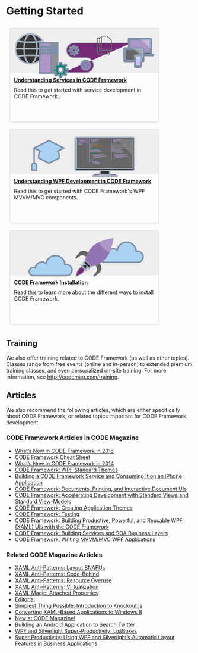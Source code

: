 ﻿# Getting Started

<div style="float: left; width: 400px; margin: 10px; padding: 0; border: solid 1px #dddddd; border-radius: 3px; height: 250px; box-shadow: 0px 2px 5px #e8e8e8;">
    <div style="position: relative; top: 0; left: 0; right: 0; height: 120px; background: #eeeeee;">
        <svg xmlns="http://www.w3.org/2000/svg" viewBox="0 0 400 140"><defs><style>.cls-1{isolation:isolate;}.cls-13,.cls-2,.cls-3,.cls-9{fill:none;}.cls-2,.cls-3{stroke:#aab5c5;}.cls-12,.cls-2,.cls-3{stroke-miterlimit:10;}.cls-12,.cls-13,.cls-2{stroke-width:2px;}.cls-3{stroke-width:4px;}.cls-4{fill:#998aad;}.cls-5{fill:#aab5c5;}.cls-6{fill:#56616d;}.cls-7{fill:#333;}.cls-8{fill:#474f59;}.cls-10{fill:#55a5e4;}.cls-11{fill:#9273b6;}.cls-12{fill:#fff;stroke:#999;}.cls-13{stroke:gray;stroke-linejoin:bevel;}.cls-14{fill:#221f1f;}.cls-15{fill:#5e615f;}.cls-16{fill:#ae96c8;}.cls-17{fill:#d1d3d4;opacity:0.5;mix-blend-mode:screen;}.cls-18{fill:#2e2e2e;}.cls-19{fill:#5d5f5e;}.cls-20{fill:#cdc0ff;}.cls-21{fill:#757575;}</style></defs><title>asp-core-overview-5</title><g class="cls-1"><g id="Shapes"><path class="cls-2" d="M143,119h62a20,20,0,0,0,0-40H171.61a20,20,0,0,1,0-40H328"/><circle class="cls-3" cx="54" cy="55" r="40"/><ellipse class="cls-3" cx="54.5" cy="55" rx="17.5" ry="40"/><path class="cls-3" d="M88.73,34C82.54,35.77,69.23,37,53.82,37c-15.57,0-29-1.23-35.09-3"/><path class="cls-3" d="M18.73,75.4c5.8-1.76,19.39-3,35.22-3,15.44,0,28.75,1.18,34.78,2.87"/><line class="cls-3" x1="14" y1="55" x2="95" y2="55"/><path class="cls-4" d="M171.08,71.6a.87.87,0,0,0,.81.6l1.82-.06a.93.93,0,0,0,.74-.95l.1-2.23a1.29,1.29,0,0,1,.9-1.36c.29-.27.72-.39,1-.65a1.56,1.56,0,0,1,1.53.21l2,1.35a1.06,1.06,0,0,0,1-.1l1.33-1.48a1,1,0,0,0-.23-1.13l-1.6-1.75a1.14,1.14,0,0,1-.22-1.41l-.13-.15a1.51,1.51,0,0,0,.46-1c0-.56.33-1.1,1.31-1.2L184,60a1.1,1.1,0,0,0,.74-.94l-.19-2a.69.69,0,0,0-.81-.59l-2.23-.1a1.33,1.33,0,0,1-1.36-.9c-.27-.29-.39-.72-.65-1a2.23,2.23,0,0,1,.08-1.67L181,51.09a1,1,0,0,0-.08-1.26l-1.49-1a.85.85,0,0,0-1.12-.05l-1.62,1.74a1.42,1.42,0,0,1-1.55.35,4.32,4.32,0,0,0-1.1-.33l-.13-.15a1.47,1.47,0,0,1-1.06-1.17l-.31-2.39a.87.87,0,0,0-.81-.59l-2,.19a.69.69,0,0,0-.6.81l-.25,2.36c0,.84-.33,1.1-.75,1.22s-.72.39-1,.65a1.47,1.47,0,0,1-1.67-.08l-1.89-1.48a1.09,1.09,0,0,0-1.13.23l-1.33,1.48a1.23,1.23,0,0,0,.23,1.13l1.6,1.75c.53.58.65,1,.21,1.41,0,.28-.17.69-.2,1.25s-.32.82-1.3.92l-2.26.46a.87.87,0,0,0-.6.81l.19,2a.89.89,0,0,0,.67.73L162,62c.84,0,1.1.33,1.22.75a12.45,12.45,0,0,1,.64,1.29,1.25,1.25,0,0,1,.07,1.54l-1.48,1.89a1.08,1.08,0,0,0,.23,1.13L164,69.74a.85.85,0,0,0,1.12.05l1.62-1.74a1.42,1.42,0,0,1,1.55-.35l1.24.48c.56,0,.82.32,1.06,1.17l.45,2.26m5.48-12.75A4.91,4.91,0,0,1,172.13,64,4.56,4.56,0,0,1,167,59.54a4.69,4.69,0,0,1,4.28-5,4.75,4.75,0,0,1,5.25,4.29"/><path class="cls-5" d="M213.56,91.38a.52.52,0,0,0,0-.69l-.92-1a.62.62,0,0,0-.69,0l-1.57,1-1.07-.74.51-1.92a.47.47,0,0,0-.25-.57l-1.15-.54a.44.44,0,0,0-.63.18l-1.12,1.68a4,4,0,0,0-1.23-.33l-.19-1.95a.47.47,0,0,0-.46-.51h-1.32c-.2-.08-.42.12-.5.32l-.44,2a4.07,4.07,0,0,0-1.26.22l-1-1.77a.7.7,0,0,0-.61-.24l-1.27.5a.47.47,0,0,0-.3.54l.4,1.89c-.36.19-.72.52-1.07.71l-1.54-1.25a.45.45,0,0,0-.63,0l-.94.86a.45.45,0,0,0-.1.62l1.1,1.64a5.64,5.64,0,0,0-.82,1.14l-1.91-.64a.61.61,0,0,0-.64.32l-.54,1.15a.6.6,0,0,0,.24.7l1.62,1c-.16.41-.18.82-.33,1.23l-1.95.19a.6.6,0,0,0-.44.53L190.54,99a.6.6,0,0,0,.39.57l2,.3a8.17,8.17,0,0,0,.21,1.4l-1.78,1a.44.44,0,0,0-.24.61l.43,1.2a.65.65,0,0,0,.61.37l2-.47.57,1.06-1.25,1.54a.65.65,0,0,0,0,.63l.92,1a.53.53,0,0,0,.62.1l1.65-1.1,1.07.74-.5,1.92a.47.47,0,0,0,.25.57l1.22.61a.59.59,0,0,0,.63-.18l1-1.61c.41,0,.82.18,1.24.19l.11,2a.6.6,0,0,0,.53.44l1.31.13a.84.84,0,0,0,.51-.46l.37-1.92c.49,0,.91-.17,1.4-.21l.89,1.7a.48.48,0,0,0,.61.24l1.2-.43a.56.56,0,0,0,.37-.61l-.4-1.89a5,5,0,0,0,1.07-.71l1.54,1.25a.46.46,0,0,0,.69,0l.94-.86a.46.46,0,0,0,0-.69l-1.1-1.64a3.45,3.45,0,0,0,.82-1.14l1.91.64A.47.47,0,0,0,215,105l.61-1.22a.7.7,0,0,0-.18-.63l-1.68-1.11a3.53,3.53,0,0,0,.26-1.17l2-.26c.21-.06.43-.26.43-.4l.06-1.38a.47.47,0,0,0-.46-.51L214.16,98a7.54,7.54,0,0,0-.15-1.32l1.64-1A.5.5,0,0,0,216,95l-.43-1.2a.44.44,0,0,0-.61-.24l-2,.33-.58-1.07,1.18-1.47M205,97.58a2,2,0,1,1-3,2.71,2,2,0,0,1,.06-2.84,2.07,2.07,0,0,1,2.91.13"/><polygon class="cls-6" points="128 120 79 120 79 83 80 83 80 80 79 80 79 75 80 75 80 72 79 72 79 68 80 68 80 65 79 65 79 60 80 60 80 57 79 57 79 52 80 52 80 49 79 49 79 39 128 39 128 120"/><rect x="110" y="57" width="18" height="3"/><rect x="110" y="65" width="18" height="3"/><rect x="110" y="49" width="18" height="3"/><rect class="cls-7" x="80" y="57" width="22" height="3"/><rect class="cls-7" x="80" y="65" width="22" height="3"/><rect class="cls-7" x="80" y="49" width="22" height="3"/><polygon class="cls-8" points="110 39 110 49 125 49 125 52 110 52 110 57 125 57 125 60 110 60 110 65 125 65 125 68 110 68 110 120 128 120 128 39 110 39"/><polygon class="cls-9" points="113 49 80 49 80 52 113 52 113 49 113 49"/><polyline class="cls-9" points="113 49 80 49 80 52 113 52 113 49"/><polygon class="cls-10" points="110 52 102 52 102 49 110 49 110 52 110 52"/><polygon class="cls-10" points="110 60 102 60 102 57 110 57 110 60 110 60"/><polygon class="cls-10" points="110 68 102 68 102 65 110 65 110 68 110 68"/><path class="cls-11" d="M155.36,109.55l-4.78-.53a.86.86,0,0,1-.75-.68,14.14,14.14,0,0,0-1.28-3.39.93.93,0,0,1,.12-1l3-3.7A.92.92,0,0,0,151.6,99l-2.49-2.49a.92.92,0,0,0-1.23-.07l-3.59,2.89a.91.91,0,0,1-1,.08A14.23,14.23,0,0,0,140.08,98a.92.92,0,0,1-.64-.78l-.52-4.6c-.05-.47-.45-.63-.92-.63h-3.53c-.47,0-.87.17-.92.63l-.51,4.56a.88.88,0,0,1-.7.75,14.15,14.15,0,0,0-3.54,1.44.91.91,0,0,1-1-.08l-3.54-2.85a.92.92,0,0,0-1.23.06L120.51,99a.92.92,0,0,0-.07,1.23l2.9,3.61a.91.91,0,0,1,.08,1,14.22,14.22,0,0,0-1.35,3.49.93.93,0,0,1-.81.69l-4.58.51a.82.82,0,0,0-.69.92V114a.82.82,0,0,0,.69.92l4.93.54a.88.88,0,0,1,.75.63,14.16,14.16,0,0,0,1.12,2.63.91.91,0,0,1-.1,1l-2.95,3.66a.92.92,0,0,0,.06,1.23l2.49,2.49a.92.92,0,0,0,1.23.07l3.63-2.92a.94.94,0,0,1,1.05-.07,14.23,14.23,0,0,0,3.05,1.29.93.93,0,0,1,.68.79l.53,4.91a.92.92,0,0,0,.92.82h3.53a.92.92,0,0,0,.92-.82l.53-4.86a.91.91,0,0,1,.67-.77,14.21,14.21,0,0,0,3.39-1.42.91.91,0,0,1,1,.09l3.7,3a.92.92,0,0,0,1.23-.07l2.49-2.49a.92.92,0,0,0,.07-1.23l-3-3.77a.93.93,0,0,1-.08-1,14.22,14.22,0,0,0,1.05-2.46.93.93,0,0,1,.78-.65l5-.56c.47-.05.64-.45.64-.92v-3.53C156,110,155.83,109.6,155.36,109.55ZM136,119.15a7.34,7.34,0,1,1,7.34-7.34A7.34,7.34,0,0,1,136,119.15Z"/><polyline class="cls-12" points="241 27 236 27 236 69 267 69 267 64"/><polyline class="cls-12" points="246 24 241 24 241 64 270 64 270 59"/><polygon class="cls-12" points="273 59 246 59 246 21 262 21 273 32 273 59"/><polygon class="cls-13" points="262 21 273 32 262 32 262 21"/><path class="cls-14" d="M380,71V29.63A1.63,1.63,0,0,0,378.37,28H320.63A1.63,1.63,0,0,0,319,29.63V71Z"/><path class="cls-14" d="M311.09,71c0-.45.38,1.87,2.73,2h70.45c1.82-.13,2.73-2.45,2.73-2V70H311Z"/><rect class="cls-15" x="349" y="29" width="1" height="1"/><rect class="cls-15" x="348" y="66" width="2" height="2"/><rect class="cls-16" x="322" y="31" width="55" height="34"/><polygon class="cls-17" points="377 31 356.12 31 377 50.54 377 31"/><rect class="cls-18" x="307" y="53" width="53" height="36" rx="2.16" ry="2.16"/><rect class="cls-4" x="310" y="56" width="47" height="30"/><polygon class="cls-19" points="358 71.58 359 71.74 359 70.49 358 70.64 358 71.58"/><polygon class="cls-17" points="357 75.33 357 56 335.88 56 357 75.33"/><path class="cls-18" d="M351.35,104.43a31.36,31.36,0,0,1-6.62.51,36.15,36.15,0,0,1-7.08-.51c-1-.25-1.65-.84-1.65-1.78V73.12c0-.95.63-1.52,1.69-1.68a56.41,56.41,0,0,1,7-.44,41.19,41.19,0,0,1,6.62.43c1.14.18,1.69.77,1.69,1.72v29.5C353,103.59,352.51,104.17,351.35,104.43Z"/><rect class="cls-20" x="337" y="75" width="15" height="26"/><circle class="cls-21" cx="344.23" cy="72.83" r="0.33"/><circle class="cls-21" cx="339.03" cy="73.09" r="0.26"/><polygon class="cls-17" points="352 87.98 352 75 337.83 75 352 87.98"/></g></g></svg>
    </div>
    <p style="margin: 10px;"><b><a href="/Understanding-Services">Understanding Services in CODE Framework</a></b></p>
    <p style="margin: 0 10px 5px 10px;">Read this to get started with service development in CODE Framework..</p>
</div>
<div style="float: left; width: 400px; margin: 10px; padding: 0; border: solid 1px #dddddd; border-radius: 3px; height: 250px; box-shadow: 0px 2px 5px #e8e8e8;">
    <div style="position: relative; top: 0; left: 0; right: 0; height: 120px; background: #eeeeee;">
        <svg xmlns="http://www.w3.org/2000/svg" viewBox="0 0 400 140"><defs><style>.cls-1,.cls-12{fill:none;stroke-miterlimit:10;}.cls-1{stroke:#8090a8;stroke-width:4px;}.cls-2{fill:#5d5d5d;}.cls-3{fill:#171717;}.cls-4{fill:#2e2e2e;}.cls-5{fill:#6d6e70;}.cls-6{fill:#5d5f5e;}.cls-7{fill:#1772b8;}.cls-8{fill:#929090;}.cls-9{fill:#767778;}.cls-10{fill:#a86527;}.cls-11{fill:#048273;}.cls-12{stroke:#6d6e70;}.cls-13{fill:#fff;opacity:0.15;}</style></defs><title>asp-core-overview-6</title><g id="Shapes"><polygon class="cls-1" points="63.98 49.89 104.28 70.01 144.58 49.89 104.28 29.77 63.98 49.89"/><path class="cls-1" d="M80,58.72c-3.71,3.78-3.71,17.7-3.71,17.7l28,14,28-14s0-13.92-3.71-17.7"/><path class="cls-1" d="M70.73,96.9c0-3.87-2.85-7-6.37-7S58,93,58,96.9V109H70.73Z"/><line class="cls-1" x1="64.37" y1="89.9" x2="64.37" y2="50.43"/><polygon class="cls-2" points="288 124 222.52 124 226.35 120 284.16 120 288 124"/><path class="cls-3" d="M285.41,126H225.22c-2.78-.24-2.83-2.68-2.83-2H288C288,123.32,288.33,125.76,285.41,126Z"/><polygon class="cls-3" points="269.4 121 241.11 121 243.4 108 267.11 108 269.4 121"/><path class="cls-3" d="M331.46,21H178.54A3.54,3.54,0,0,0,175,24.54v81.92a3.54,3.54,0,0,0,3.54,3.54H331.46a3.54,3.54,0,0,0,3.54-3.54V24.54A3.54,3.54,0,0,0,331.46,21ZM329,104H180V26H329Z"/><rect class="cls-4" x="180" y="25" width="150" height="79"/><rect class="cls-5" x="181" y="25" width="29" height="2"/><rect class="cls-5" x="181" y="33" width="29" height="2"/><rect class="cls-6" x="272" y="27" width="2" height="1"/><rect class="cls-6" x="272" y="29" width="2" height="1"/><rect class="cls-6" x="272" y="31" width="2" height="1"/><rect class="cls-6" x="272" y="33" width="2" height="1"/><rect class="cls-6" x="272" y="35" width="2" height="1"/><rect class="cls-6" x="272" y="37" width="2" height="1"/><rect class="cls-6" x="272" y="40" width="2" height="1"/><rect class="cls-6" x="272" y="42" width="2" height="1"/><rect class="cls-6" x="272" y="44" width="2" height="1"/><rect class="cls-6" x="272" y="46" width="2" height="1"/><rect class="cls-6" x="272" y="48" width="2" height="1"/><rect class="cls-6" x="272" y="50" width="2" height="1"/><rect class="cls-6" x="272" y="52" width="2" height="1"/><rect class="cls-6" x="272" y="54" width="2" height="1"/><rect class="cls-6" x="272" y="56" width="2" height="1"/><rect class="cls-6" x="272" y="58" width="2" height="1"/><rect class="cls-6" x="272" y="60" width="2" height="1"/><rect class="cls-6" x="272" y="62" width="2" height="1"/><rect class="cls-6" x="272" y="65" width="2" height="1"/><rect class="cls-6" x="272" y="67" width="2" height="1"/><rect class="cls-6" x="272" y="69" width="2" height="1"/><rect class="cls-6" x="272" y="71" width="2" height="1"/><rect class="cls-6" x="272" y="73" width="2" height="1"/><rect class="cls-6" x="272" y="75" width="2" height="1"/><rect class="cls-6" x="272" y="77" width="2" height="1"/><rect class="cls-6" x="272" y="79" width="2" height="1"/><rect class="cls-7" x="274" y="27" width="2" height="1"/><rect class="cls-7" x="274" y="29" width="2" height="1"/><rect class="cls-7" x="274" y="31" width="2" height="1"/><rect class="cls-7" x="274" y="33" width="2" height="1"/><rect class="cls-6" x="277" y="27" width="21" height="1"/><rect class="cls-6" x="277" y="29" width="13" height="1"/><rect class="cls-6" x="277" y="31" width="18" height="1"/><rect class="cls-6" x="277" y="33" width="10" height="1"/><rect class="cls-7" x="215" y="27" width="2" height="1"/><rect class="cls-7" x="215" y="29" width="2" height="1"/><rect class="cls-7" x="215" y="31" width="2" height="1"/><rect class="cls-7" x="184" y="29" width="2" height="1"/><rect class="cls-7" x="184" y="31" width="2" height="1"/><rect class="cls-7" x="215" y="33" width="2" height="1"/><rect class="cls-6" x="218" y="27" width="21" height="1"/><rect class="cls-6" x="218" y="29" width="13" height="1"/><rect class="cls-6" x="218" y="31" width="18" height="1"/><rect class="cls-6" x="218" y="33" width="10" height="1"/><rect class="cls-8" x="274" y="37" width="20" height="1"/><rect class="cls-8" x="274" y="40" width="38" height="1"/><rect class="cls-8" x="274" y="42" width="26" height="1"/><rect class="cls-8" x="274" y="44" width="42" height="1"/><rect class="cls-8" x="274" y="46" width="8" height="1"/><rect class="cls-8" x="283" y="46" width="23" height="1"/><rect class="cls-8" x="307" y="46" width="3" height="1"/><rect class="cls-8" x="274" y="48" width="27" height="1"/><rect class="cls-8" x="274" y="50" width="46" height="1"/><rect class="cls-8" x="274" y="52" width="28" height="1"/><rect class="cls-6" x="274" y="54" width="25" height="1"/><rect class="cls-6" x="274" y="56" width="28" height="1"/><rect class="cls-6" x="274" y="58" width="31" height="1"/><rect class="cls-8" x="279" y="60" width="2" height="1"/><rect class="cls-8" x="279" y="62" width="2" height="1"/><rect class="cls-8" x="279" y="65" width="2" height="1"/><rect class="cls-8" x="283" y="60" width="12" height="1"/><rect class="cls-8" x="297" y="60" width="12" height="1"/><rect class="cls-8" x="284" y="62" width="9" height="1"/><rect class="cls-8" x="295" y="62" width="9" height="1"/><rect class="cls-8" x="282" y="65" width="3" height="1"/><rect class="cls-8" x="215" y="37" width="20" height="1"/><rect class="cls-9" x="236" y="37" width="14" height="1"/><rect class="cls-8" x="215" y="40" width="20" height="1"/><rect class="cls-8" x="215" y="42" width="8" height="1"/><rect class="cls-8" x="215" y="44" width="8" height="1"/><rect class="cls-8" x="215" y="46" width="8" height="1"/><rect class="cls-10" x="224" y="42" width="23" height="1"/><rect class="cls-10" x="224" y="44" width="41" height="1"/><rect class="cls-10" x="224" y="46" width="23" height="1"/><rect class="cls-7" x="248" y="46" width="3" height="1"/><rect class="cls-6" x="215" y="48" width="2" height="1"/><rect class="cls-11" x="215" y="50" width="23" height="1"/><rect class="cls-11" x="216" y="52" width="28" height="1"/><rect class="cls-6" x="216" y="54" width="25" height="1"/><rect class="cls-6" x="215" y="56" width="28" height="1"/><rect class="cls-6" x="216" y="58" width="31" height="1"/><rect class="cls-11" x="220" y="60" width="2" height="1"/><rect class="cls-11" x="220" y="62" width="2" height="1"/><rect class="cls-11" x="220" y="65" width="2" height="1"/><rect class="cls-11" x="225" y="60" width="9" height="1"/><rect class="cls-11" x="225" y="62" width="9" height="1"/><rect class="cls-11" x="223" y="65" width="3" height="1"/><rect class="cls-6" x="279" y="67" width="35" height="1"/><rect class="cls-6" x="282" y="69" width="26" height="1"/><rect class="cls-6" x="282" y="71" width="38" height="1"/><rect class="cls-6" x="282" y="73" width="26" height="1"/><rect class="cls-6" x="284" y="75" width="17" height="1"/><rect class="cls-6" x="282" y="77" width="2" height="1"/><rect class="cls-6" x="279" y="79" width="2" height="1"/><rect class="cls-6" x="220" y="67" width="35" height="1"/><rect class="cls-6" x="223" y="69" width="26" height="1"/><rect class="cls-6" x="223" y="71" width="38" height="1"/><rect class="cls-6" x="223" y="73" width="26" height="1"/><rect class="cls-6" x="225" y="75" width="17" height="1"/><rect class="cls-6" x="223" y="77" width="2" height="1"/><rect class="cls-6" x="215" y="81" width="2" height="1"/><rect class="cls-6" x="220" y="79" width="2" height="1"/><rect class="cls-6" x="218" y="81" width="2" height="1"/><rect class="cls-7" x="215" y="85" width="2" height="1"/><rect class="cls-6" x="218" y="85" width="16" height="1"/><rect class="cls-7" x="235" y="85" width="7" height="1"/><rect class="cls-7" x="218" y="87" width="2" height="1"/><rect class="cls-7" x="218" y="90" width="2" height="1"/><rect class="cls-6" x="221" y="87" width="19" height="1"/><rect class="cls-6" x="221" y="90" width="19" height="1"/><rect class="cls-6" x="212" y="27" width="2" height="1"/><rect class="cls-6" x="212" y="29" width="2" height="1"/><rect class="cls-6" x="212" y="31" width="2" height="1"/><rect class="cls-6" x="212" y="33" width="2" height="1"/><rect class="cls-6" x="212" y="35" width="2" height="1"/><rect class="cls-6" x="212" y="37" width="2" height="1"/><rect class="cls-6" x="212" y="39" width="2" height="1"/><rect class="cls-6" x="212" y="41" width="2" height="1"/><rect class="cls-6" x="212" y="43" width="2" height="1"/><rect class="cls-6" x="212" y="45" width="2" height="1"/><rect class="cls-6" x="212" y="47" width="2" height="1"/><rect class="cls-6" x="212" y="50" width="2" height="1"/><rect class="cls-6" x="212" y="52" width="2" height="1"/><rect class="cls-6" x="212" y="54" width="2" height="1"/><rect class="cls-6" x="212" y="56" width="2" height="1"/><rect class="cls-6" x="212" y="58" width="2" height="1"/><rect class="cls-6" x="212" y="60" width="2" height="1"/><rect class="cls-6" x="212" y="62" width="2" height="1"/><rect class="cls-6" x="212" y="64" width="2" height="1"/><rect class="cls-6" x="212" y="66" width="2" height="1"/><rect class="cls-6" x="212" y="68" width="2" height="1"/><rect class="cls-6" x="212" y="70" width="2" height="1"/><rect class="cls-6" x="212" y="72" width="2" height="1"/><rect class="cls-6" x="212" y="75" width="2" height="1"/><rect class="cls-6" x="212" y="77" width="2" height="1"/><rect class="cls-6" x="212" y="79" width="2" height="1"/><rect class="cls-6" x="212" y="81" width="2" height="1"/><rect class="cls-6" x="212" y="83" width="2" height="1"/><rect class="cls-6" x="212" y="85" width="2" height="1"/><rect class="cls-6" x="212" y="87" width="2" height="1"/><rect class="cls-6" x="212" y="89" width="2" height="1"/><rect class="cls-6" x="187" y="29" width="13" height="1"/><rect class="cls-6" x="187" y="31" width="18" height="1"/><rect class="cls-6" x="181" y="29" width="2" height="1"/><rect class="cls-6" x="181" y="31" width="2" height="1"/><rect class="cls-6" x="181" y="37" width="2" height="1"/><rect class="cls-6" x="181" y="39" width="2" height="1"/><rect class="cls-6" x="181" y="41" width="2" height="1"/><rect class="cls-6" x="184" y="37" width="10" height="1"/><rect class="cls-6" x="184" y="39" width="10" height="1"/><rect class="cls-6" x="184" y="41" width="10" height="1"/><line class="cls-12" x1="269.5" y1="26" x2="269.5" y2="104"/><polygon class="cls-13" points="330 70.38 330 25 284.62 25 330 70.38"/></g></svg>
    </div>
    <p style="margin: 10px;"><b><a href="/Understanding-WPF">Understanding WPF Development in CODE Framework</b></a></p>
    <p style="margin: 0 10px 5px 10px;">Read this to get started with CODE Framework's WPF MVVM/MVC components.</p>
</div>
<div style="float: left; width: 400px; margin: 10px; padding: 0; border: solid 1px #dddddd; border-radius: 3px; height: 250px; box-shadow: 0px 2px 5px #e8e8e8;">
    <div style="position: relative; top: 0; left: 0; right: 0; height: 120px; background: #eeeeee;">
        <svg id="titles" xmlns="http://www.w3.org/2000/svg" viewBox="0 0 400 140"><defs><style>.cls-1{fill:#aad2f2;}.cls-2{fill:#772b77;}.cls-3{fill:#333;}.cls-4{fill:#666;}.cls-5{fill:#9273b6;}.cls-6{fill:#ae96c8;}</style></defs><title>asp-core-overview-1</title><path class="cls-1" d="M254.25,62.36a11.2,11.2,0,0,1,5.37,1.36,17.62,17.62,0,0,1,28.79-11.53,25.87,25.87,0,0,1,51.31,3.17,15,15,0,1,1,3.79,29.5H254.25a11.25,11.25,0,0,1,0-22.5Z"/><path class="cls-1" d="M62.25,98.36a11.2,11.2,0,0,1,5.37,1.36A17.62,17.62,0,0,1,96.41,88.19a25.87,25.87,0,0,1,51.31,3.17,15,15,0,1,1,3.79,29.5H62.25a11.25,11.25,0,1,1,0-22.5Z"/><path class="cls-2" d="M198.43,96.76s-14.54-5.2-22,25.66c29.77-8,24.39-23.39,24.39-23.39Z"/><polygon class="cls-3" points="218.29 94.94 203.36 79.87 196.87 86.33 201.55 91.04 191.06 92.98 205.15 107.17 207.14 96.67 211.82 101.38 218.29 94.94"/><path class="cls-4" d="M211.26,58.26s-16.12-9.63-23.72-1.1A145.9,145.9,0,0,0,175,73.42l2.82,2.4s9-9.84,16.35-10c4.41-.09,12.17,4.28,12.17,4.28Z"/><path class="cls-4" d="M241.78,87s9.59,16.31,1,23.88a145.71,145.71,0,0,1-16.31,12.5l-2.38-2.84s9.88-9,10.07-16.33C234.3,99.81,230,92,230,92Z"/><path class="cls-5" d="M278.49,20.21l.12-.12h-.11V20l-.12.12c-3,.4-39.68,5.63-56.17,22.05C205,59.3,202.09,78.54,202.09,78.54l17.66,17.79s19.23-2.85,36.42-20C272.65,59.93,278.07,23.19,278.49,20.21Z"/><path class="cls-6" d="M278.49,20.21l.12-.12h-.11V20l-.12.12c-2.07.28-20.52,2.9-37.09,10-7.22,3.1,24.24,33.69,27.44,26.08C275.6,40,278.21,22.24,278.49,20.21Z"/></svg>
    </div>
    <p style="margin: 10px;"><b><a href="/Installation">CODE Framework Installation</a></b></p>
    <p style="margin: 0 10px 5px 10px;">Read this to learn more about the different ways to install CODE Framework.</p>
</div>
<div style="clear:both"></div>

## Training

We also offer training related to CODE Framework (as well as other topics). Classes range from free events (online and in-person) to extended premium training classes, and even personalized on-site training. For more information, see http://codemag.com/training. 

## Articles

We also recommend the following articles, which are either specifically about CODE Framework, or related topics important for CODE Framework development.

### CODE Framework Articles in CODE Magazine

*   [What’s New in CODE Framework in 2016](http://codemag.com/article/1609111)
*   [CODE Framework Cheat Sheet](http://codemag.com/article/9995011)
*   [What’s New in CODE Framework in 2014](http://codemag.com/article/1407091)
*   [CODE Framework: WPF Standard Themes](http://codemag.com/article/1309041)
*   [Building a CODE Framework Service and Consuming It on an iPhone Application](http://codemag.com/article/1305071)
*   [CODE Framework: Documents, Printing, and Interactive Document UIs](http://codemag.com/article/1304041)
*   [CODE Framework: Accelerating Development with Standard Views and Standard View-Models](http://codemag.com/article/1301041)
*   [CODE Framework: Creating Application Themes](http://codemag.com/article/1211091)
*   [CODE Framework: Testing](http://codemag.com/article/1210081)
*   [CODE Framework: Building Productive, Powerful, and Reusable WPF (XAML) UIs with the CODE Framework](http://codemag.com/article/1206101)
*   [CODE Framework: Building Services and SOA Business Layers](http://codemag.com/article/1203061)
*   [CODE Framework: Writing MVVM/MVC WPF Applications](http://codemag.com/article/1201061)
   
### Related CODE Magazine Articles

*   [XAML Anti-Patterns: Layout SNAFUs](http://codemag.com/article/1509091)
*   [XAML Anti-Patterns: Code-Behind](http://codemag.com/article/1505101)
*   [XAML Anti-Patterns: Resource Overuse](http://codemag.com/article/1501091)
*   [XAML Anti-Patterns: Virtualization](http://codemag.com/article/1407081)
*   [XAML Magic: Attached Properties](http://codemag.com/article/1405061)
*   [Editorial](http://codemag.com/article/1403011)
*   [Simplest Thing Possible: Introduction to Knockout.js](http://codemag.com/article/1304061)
*   [Converting XAML-Based Applications to Windows 8](http://codemag.com/article/1208051)
*   [New at CODE Magazine!](http://codemag.com/article/1206031)
*   [Building an Android Application to Search Twitter](http://codemag.com/article/1109051)
*   [WPF and Silverlight Super-Productivity: ListBoxes](http://codemag.com/article/112091)
*   [Super Productivity: Using WPF and Silverlight’s Automatic Layout Features in Business Applications](http://codemag.com/article/1011071)
